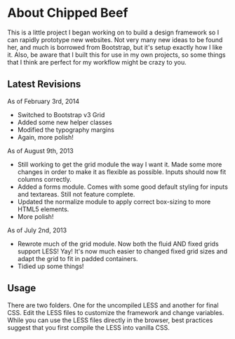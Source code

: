 # About Chipped Beef

This is a little project I began working on to build a design framework so I can rapidly prototype new websites. Not very many new ideas to be found her, and much is borrowed from Bootstrap, but it's setup exactly how I like it. Also, be aware that I built this for use in my own projects, so some things that I think are perfect for my workflow might be crazy to you.

## Latest Revisions

As of February 3rd, 2014
- Switched to Bootstrap v3 Grid
- Added some new helper classes
- Modified the typography margins
- Again, more polish!

As of August 9th, 2013
- Still working to get the grid module the way I want it. Made some more changes in order to make it as flexible as possible. Inputs should now fit columns correctly.
- Added a forms module. Comes with some good default styling for inputs and textareas. Still not feature complete.
- Updated the normalize module to apply correct box-sizing to more HTML5 elements.
- More polish!

As of July 2nd, 2013
- Rewrote much of the grid module. Now both the fluid AND fixed grids support LESS! Yay! It's now much easier to changed fixed grid sizes and adapt the grid to fit in padded containers.
- Tidied up some things!

## Usage

There are two folders. One for the uncompiled LESS and another for final CSS. Edit the LESS files to customize the framework and change variables. While you can use the LESS files directly in the browser, best practices suggest that you first compile the LESS into vanilla CSS.